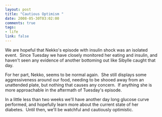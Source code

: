 ```yaml
--- 
layout: post
title: "Cautious Optimism "
date: 2008-05-30T03:02:00
comments: true
tags:
- life
link: false
---
```

We are hopeful that Nekko's episode with insulin shock was an isolated event.  Since Tuesday we have closely monitored her eating and insulin, and haven't seen any evidence of another bottoming out like Sibylle caught that day.

For her part, Nekko, seems to be normal again.  She still displays some aggressiveness around our food, needing to be shooed away from an unattended plate, but nothing that causes any concern.  If anything she is more approachable in the aftermath of Tuesday's episode.  

In a little less than two weeks we'll have another day long glucose curve performed, and hopefully learn more about the current state of her diabetes.  Until then, we'll be watchful and cautiously optimistic.
